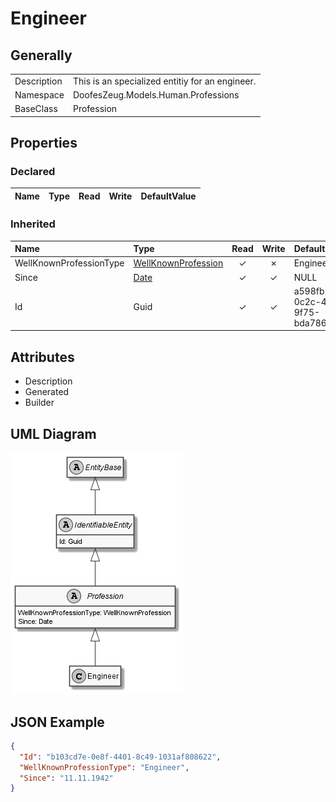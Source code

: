 ﻿# Engineer

## Generally

|||
|:-|:-|
|Description|This is an specialized entitiy for an engineer.|
|Namespace|DoofesZeug.Models.Human.Professions|
|BaseClass|Profession|

## Properties

### Declared

|Name|Type|Read|Write|DefaultValue|
|:---|:---|:--:|:---:|:-----------|

### Inherited

|Name|Type|Read|Write|DefaultValue|
|:---|:---|:--:|:---:|:-----------|
|WellKnownProfessionType|[WellKnownProfession](../../Enumerations/DoofesZeug.Models.Human.Professions/WellKnownProfession.md)|&#x2713;|&#x2717;|Engineer|
|Since|[Date](../../Models/DoofesZeug.Models.DateAndTime/Date.md)|&#x2713;|&#x2713;|NULL|
|Id|Guid|&#x2713;|&#x2713;|a598fb14-0c2c-466d-9f75-bda786cca10d|

## Attributes

- Description
- Generated
- Builder

## UML Diagram

![Engineer.png](./Engineer.png "Engineer")

## JSON Example

```json
{
  "Id": "b103cd7e-0e8f-4401-8c49-1031af808622",
  "WellKnownProfessionType": "Engineer",
  "Since": "11.11.1942"
}
```

